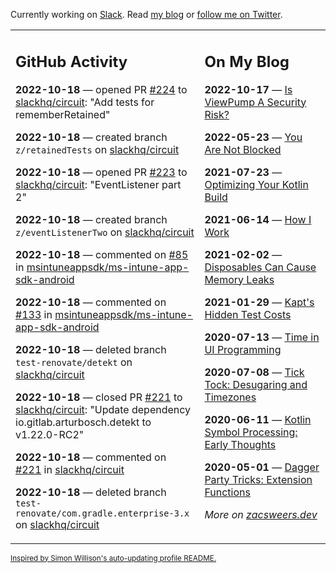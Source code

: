 Currently working on [Slack](https://slack.com/). Read [my blog](https://zacsweers.dev/) or [follow me on Twitter](https://twitter.com/ZacSweers).

<table><tr><td valign="top" width="60%">

## GitHub Activity
<!-- githubActivity starts -->
**2022-10-18** — opened PR [#224](https://github.com/slackhq/circuit/pull/224) to [slackhq/circuit](https://github.com/slackhq/circuit): "Add tests for rememberRetained"

**2022-10-18** — created branch `z/retainedTests` on [slackhq/circuit](https://github.com/slackhq/circuit)

**2022-10-18** — opened PR [#223](https://github.com/slackhq/circuit/pull/223) to [slackhq/circuit](https://github.com/slackhq/circuit): "EventListener part 2"

**2022-10-18** — created branch `z/eventListenerTwo` on [slackhq/circuit](https://github.com/slackhq/circuit)

**2022-10-18** — commented on [#85](https://github.com/msintuneappsdk/ms-intune-app-sdk-android/issues/85#issuecomment-1282835544) in [msintuneappsdk/ms-intune-app-sdk-android](https://github.com/msintuneappsdk/ms-intune-app-sdk-android)

**2022-10-18** — commented on [#133](https://github.com/msintuneappsdk/ms-intune-app-sdk-android/issues/133#issuecomment-1282830294) in [msintuneappsdk/ms-intune-app-sdk-android](https://github.com/msintuneappsdk/ms-intune-app-sdk-android)

**2022-10-18** — deleted branch `test-renovate/detekt` on [slackhq/circuit](https://github.com/slackhq/circuit)

**2022-10-18** — closed PR [#221](https://github.com/slackhq/circuit/pull/221) to [slackhq/circuit](https://github.com/slackhq/circuit): "Update dependency io.gitlab.arturbosch.detekt to v1.22.0-RC2"

**2022-10-18** — commented on [#221](https://github.com/slackhq/circuit/pull/221#issuecomment-1282818004) in [slackhq/circuit](https://github.com/slackhq/circuit)

**2022-10-18** — deleted branch `test-renovate/com.gradle.enterprise-3.x` on [slackhq/circuit](https://github.com/slackhq/circuit)
<!-- githubActivity ends -->
</td><td valign="top" width="40%">

## On My Blog
<!-- blog starts -->
**2022-10-17** — [Is ViewPump A Security Risk?](https://www.zacsweers.dev/is-viewpump-a-security-risk/)

**2022-05-23** — [You Are Not Blocked](https://www.zacsweers.dev/you-are-not-blocked/)

**2021-07-23** — [Optimizing Your Kotlin Build](https://www.zacsweers.dev/optimizing-your-kotlin-build/)

**2021-06-14** — [How I Work](https://www.zacsweers.dev/how-i-work/)

**2021-02-02** — [Disposables Can Cause Memory Leaks](https://www.zacsweers.dev/disposables-can-cause-memory-leaks/)

**2021-01-29** — [Kapt's Hidden Test Costs](https://www.zacsweers.dev/kapts-hidden-test-costs/)

**2020-07-13** — [Time in UI Programming](https://www.zacsweers.dev/time-in-ui/)

**2020-07-08** — [Tick Tock: Desugaring and Timezones](https://www.zacsweers.dev/ticktock-desugaring-timezones/)

**2020-06-11** — [Kotlin Symbol Processing: Early Thoughts](https://www.zacsweers.dev/kotlin-symbol-processor-early-thoughts/)

**2020-05-01** — [Dagger Party Tricks: Extension Functions](https://www.zacsweers.dev/dagger-party-tricks-extension-functions/)
<!-- blog ends -->
_More on [zacsweers.dev](https://zacsweers.dev/)_
</td></tr></table>

<sub><a href="https://simonwillison.net/2020/Jul/10/self-updating-profile-readme/">Inspired by Simon Willison's auto-updating profile README.</a></sub>